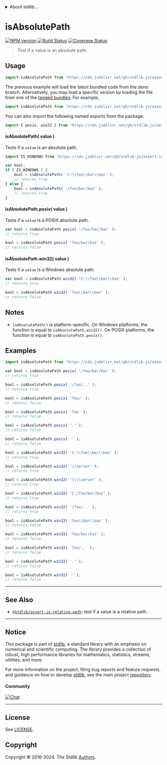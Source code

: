 <!--

@license Apache-2.0

Copyright (c) 2018 The Stdlib Authors.

Licensed under the Apache License, Version 2.0 (the "License");
you may not use this file except in compliance with the License.
You may obtain a copy of the License at

   http://www.apache.org/licenses/LICENSE-2.0

Unless required by applicable law or agreed to in writing, software
distributed under the License is distributed on an "AS IS" BASIS,
WITHOUT WARRANTIES OR CONDITIONS OF ANY KIND, either express or implied.
See the License for the specific language governing permissions and
limitations under the License.

-->


<details>
  <summary>
    About stdlib...
  </summary>
  <p>We believe in a future in which the web is a preferred environment for numerical computation. To help realize this future, we've built stdlib. stdlib is a standard library, with an emphasis on numerical and scientific computation, written in JavaScript (and C) for execution in browsers and in Node.js.</p>
  <p>The library is fully decomposable, being architected in such a way that you can swap out and mix and match APIs and functionality to cater to your exact preferences and use cases.</p>
  <p>When you use stdlib, you can be absolutely certain that you are using the most thorough, rigorous, well-written, studied, documented, tested, measured, and high-quality code out there.</p>
  <p>To join us in bringing numerical computing to the web, get started by checking us out on <a href="https://github.com/stdlib-js/stdlib">GitHub</a>, and please consider <a href="https://opencollective.com/stdlib">financially supporting stdlib</a>. We greatly appreciate your continued support!</p>
</details>

# isAbsolutePath

[![NPM version][npm-image]][npm-url] [![Build Status][test-image]][test-url] [![Coverage Status][coverage-image]][coverage-url] <!-- [![dependencies][dependencies-image]][dependencies-url] -->

> Test if a value is an absolute path.

<section class="intro">

</section>

<!-- /.intro -->



<section class="usage">

## Usage

```javascript
import isAbsolutePath from 'https://cdn.jsdelivr.net/gh/stdlib-js/assert-is-absolute-path@deno/mod.js';
```
The previous example will load the latest bundled code from the deno branch. Alternatively, you may load a specific version by loading the file from one of the [tagged bundles](https://github.com/stdlib-js/assert-is-absolute-path/tags). For example,

```javascript
import isAbsolutePath from 'https://cdn.jsdelivr.net/gh/stdlib-js/assert-is-absolute-path@v0.2.1-deno/mod.js';
```

You can also import the following named exports from the package:

```javascript
import { posix, win32 } from 'https://cdn.jsdelivr.net/gh/stdlib-js/assert-is-absolute-path@deno/mod.js';
```

#### isAbsolutePath( value )

Tests if a `value` is an absolute path.

```javascript
import IS_WINDOWS from 'https://cdn.jsdelivr.net/gh/stdlib-js/assert-is-windows@deno/mod.js';

var bool;
if ( IS_WINDOWS ) {
    bool = isAbsolutePath( 'C:\\foo\\bar\\baz' );
    // returns true
} else {
    bool = isAbsolutePath( '/foo/bar/baz' );
    // returns true
}
```

#### isAbsolutePath.posix( value )

Tests if a `value` is a POSIX absolute path.

```javascript
var bool = isAbsolutePath.posix( '/foo/bar/baz' );
// returns true

bool = isAbsolutePath.posix( 'foo/bar/baz' );
// returns false
```

#### isAbsolutePath.win32( value )

Tests if a `value` is a Windows absolute path.

```javascript
var bool = isAbsolutePath.win32( 'C:\\foo\\bar\\baz' );
// returns true

bool = isAbsolutePath.win32( 'foo\\bar\\baz' );
// returns false
```

</section>

<!-- /.usage -->

<section class="notes">

## Notes

-   `isAbsolutePath()` is platform-specific. On Windows platforms, the function is equal to `isAbsolutePath.win32()`. On POSIX platforms, the function is equal to `isAbsolutePath.posix()`.

</section>

<!-- /.notes -->

<section class="examples">

## Examples

<!-- eslint no-undef: "error" -->

```javascript
import isAbsolutePath from 'https://cdn.jsdelivr.net/gh/stdlib-js/assert-is-absolute-path@deno/mod.js';

var bool = isAbsolutePath.posix( '/foo/bar/baz' );
// returns true

bool = isAbsolutePath.posix( '/foo/..' );
// returns true

bool = isAbsolutePath.posix( 'foo/' );
// returns false

bool = isAbsolutePath.posix( 'foo' );
// returns false

bool = isAbsolutePath.posix( '.' );
// returns false

bool = isAbsolutePath.posix( '' );
// returns false

bool = isAbsolutePath.win32( 'C:\\foo\\bar\\baz' );
// returns true

bool = isAbsolutePath.win32( '//server' );
// returns true

bool = isAbsolutePath.win32( '\\\\server' );
// returns true

bool = isAbsolutePath.win32( 'C:/foo/bar/baz' );
// returns true

bool = isAbsolutePath.win32( '/foo/..' );
// returns true

bool = isAbsolutePath.win32( 'foo\\bar\\baz' );
// returns false

bool = isAbsolutePath.win32( 'foo/bar/baz' );
// returns false

bool = isAbsolutePath.win32( 'foo/..' );
// returns false

bool = isAbsolutePath.win32( '.' );
// returns false

bool = isAbsolutePath.win32( '' );
// returns false
```

</section>

<!-- /.examples -->



<!-- Section for related `stdlib` packages. Do not manually edit this section, as it is automatically populated. -->

<section class="related">

* * *

## See Also

-   <span class="package-name">[`@stdlib/assert-is-relative-path`][@stdlib/assert/is-relative-path]</span><span class="delimiter">: </span><span class="description">test if a value is a relative path.</span>

</section>

<!-- /.related -->

<!-- Section for all links. Make sure to keep an empty line after the `section` element and another before the `/section` close. -->


<section class="main-repo" >

* * *

## Notice

This package is part of [stdlib][stdlib], a standard library with an emphasis on numerical and scientific computing. The library provides a collection of robust, high performance libraries for mathematics, statistics, streams, utilities, and more.

For more information on the project, filing bug reports and feature requests, and guidance on how to develop [stdlib][stdlib], see the main project [repository][stdlib].

#### Community

[![Chat][chat-image]][chat-url]

---

## License

See [LICENSE][stdlib-license].


## Copyright

Copyright &copy; 2016-2024. The Stdlib [Authors][stdlib-authors].

</section>

<!-- /.stdlib -->

<!-- Section for all links. Make sure to keep an empty line after the `section` element and another before the `/section` close. -->

<section class="links">

[npm-image]: http://img.shields.io/npm/v/@stdlib/assert-is-absolute-path.svg
[npm-url]: https://npmjs.org/package/@stdlib/assert-is-absolute-path

[test-image]: https://github.com/stdlib-js/assert-is-absolute-path/actions/workflows/test.yml/badge.svg?branch=v0.2.1
[test-url]: https://github.com/stdlib-js/assert-is-absolute-path/actions/workflows/test.yml?query=branch:v0.2.1

[coverage-image]: https://img.shields.io/codecov/c/github/stdlib-js/assert-is-absolute-path/main.svg
[coverage-url]: https://codecov.io/github/stdlib-js/assert-is-absolute-path?branch=main

<!--

[dependencies-image]: https://img.shields.io/david/stdlib-js/assert-is-absolute-path.svg
[dependencies-url]: https://david-dm.org/stdlib-js/assert-is-absolute-path/main

-->

[chat-image]: https://img.shields.io/gitter/room/stdlib-js/stdlib.svg
[chat-url]: https://app.gitter.im/#/room/#stdlib-js_stdlib:gitter.im

[stdlib]: https://github.com/stdlib-js/stdlib

[stdlib-authors]: https://github.com/stdlib-js/stdlib/graphs/contributors

[cli-section]: https://github.com/stdlib-js/assert-is-absolute-path#cli
[cli-url]: https://github.com/stdlib-js/assert-is-absolute-path/tree/cli
[@stdlib/assert-is-absolute-path]: https://github.com/stdlib-js/assert-is-absolute-path/tree/main

[umd]: https://github.com/umdjs/umd
[es-module]: https://developer.mozilla.org/en-US/docs/Web/JavaScript/Guide/Modules

[deno-url]: https://github.com/stdlib-js/assert-is-absolute-path/tree/deno
[deno-readme]: https://github.com/stdlib-js/assert-is-absolute-path/blob/deno/README.md
[umd-url]: https://github.com/stdlib-js/assert-is-absolute-path/tree/umd
[umd-readme]: https://github.com/stdlib-js/assert-is-absolute-path/blob/umd/README.md
[esm-url]: https://github.com/stdlib-js/assert-is-absolute-path/tree/esm
[esm-readme]: https://github.com/stdlib-js/assert-is-absolute-path/blob/esm/README.md
[branches-url]: https://github.com/stdlib-js/assert-is-absolute-path/blob/main/branches.md

[stdlib-license]: https://raw.githubusercontent.com/stdlib-js/assert-is-absolute-path/main/LICENSE

[standard-streams]: https://en.wikipedia.org/wiki/Standard_streams

[mdn-regexp]: https://developer.mozilla.org/en-US/docs/Web/JavaScript/Guide/Regular_Expressions

<!-- <related-links> -->

[@stdlib/assert/is-relative-path]: https://github.com/stdlib-js/assert-is-relative-path/tree/deno

<!-- </related-links> -->

</section>

<!-- /.links -->
